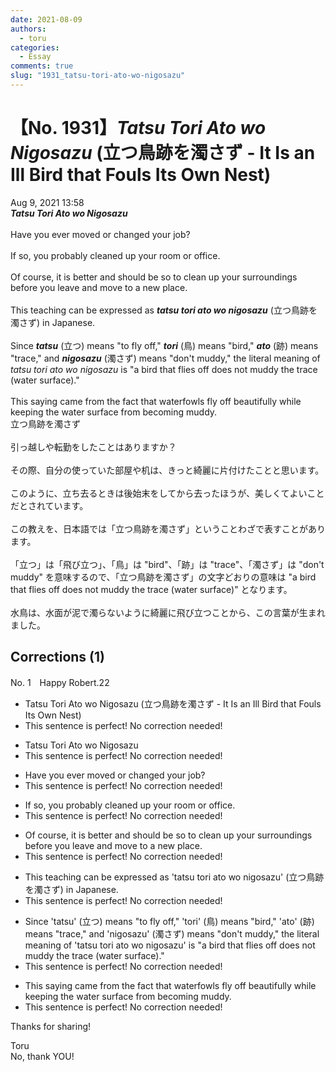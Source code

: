 ```yaml
---
date: 2021-08-09
authors:
  - toru
categories:
  - Essay
comments: true
slug: "1931_tatsu-tori-ato-wo-nigosazu"
---
```


# 【No. 1931】<strong><em>Tatsu Tori Ato wo Nigosazu</strong></em> (立つ鳥跡を濁さず - It Is an Ill Bird that Fouls Its Own Nest)
<div class="date">Aug 9, 2021 13:58</div>
<div id="post"><div id="body_show_ori">
<strong><em>Tatsu Tori Ato wo Nigosazu</strong></em><br/><br/>Have you ever moved or changed your job?<br/><br/>If so, you probably cleaned up your room or office.<br/> <br/>Of course, it is better and should be so to clean up your surroundings before you leave and move to a new place.<br/><br/>This teaching can be expressed as <strong><em>tatsu tori ato wo nigosazu</em></strong> (立つ鳥跡を濁さず) in Japanese.<br/><br/>Since <strong><em>tatsu</em></strong> (立つ) means "to fly off," <strong><em>tori</em></strong> (鳥) means "bird," <strong><em>ato</em></strong> (跡) means "trace," and <strong><em>nigosazu</em></strong> (濁さず) means "don't muddy," the literal meaning of <em>tatsu tori ato wo nigosazu</em> is "a bird that flies off does not muddy the trace (water surface)."<br/><br/>This saying came from the fact that waterfowls fly off beautifully while keeping the water surface from becoming muddy.
</div></div>

<!-- more -->

<div id="post_ja"><div id="body_show_mo">
立つ鳥跡を濁さず<br/><br/>引っ越しや転勤をしたことはありますか？<br/><br/>その際、自分の使っていた部屋や机は、きっと綺麗に片付けたことと思います。<br/><br/>このように、立ち去るときは後始末をしてから去ったほうが、美しくてよいことだとされています。<br/><br/>この教えを、日本語では「立つ鳥跡を濁さず」ということわざで表すことがあります。<br/><br/>「立つ」は「飛び立つ」、「鳥」は "bird"、「跡」は "trace"、「濁さず」は "don't muddy" を意味するので、「立つ鳥跡を濁さず」の文字どおりの意味は "a bird that flies off does not muddy the trace (water surface)" となります。<br/><br/>水鳥は、水面が泥で濁らないように綺麗に飛び立つことから、この言葉が生まれました。
</div></div>

## Corrections (1)
<div id="block"><div class="first_name"> No. 1　<span class="just_name">Happy Robert.22</span></div><div id="block2">
<ul class="correction_field">
<li class="incorrect">Tatsu Tori Ato wo Nigosazu (立つ鳥跡を濁さず - It Is an Ill Bird that Fouls Its Own Nest)</li>
<li class="corrected perfect">This sentence is perfect! No correction needed!</li>
</ul>
<ul class="correction_field">
<li class="incorrect">Tatsu Tori Ato wo Nigosazu</li>
<li class="corrected perfect">This sentence is perfect! No correction needed!</li>
</ul>
<ul class="correction_field">
<li class="incorrect">Have you ever moved or changed your job?</li>
<li class="corrected perfect">This sentence is perfect! No correction needed!</li>
</ul>
<ul class="correction_field">
<li class="incorrect">If so, you probably cleaned up your room or office.</li>
<li class="corrected perfect">This sentence is perfect! No correction needed!</li>
</ul>
<ul class="correction_field">
<li class="incorrect">Of course, it is better and should be so to clean up your surroundings before you leave and move to a new place.</li>
<li class="corrected perfect">This sentence is perfect! No correction needed!</li>
</ul>
<ul class="correction_field">
<li class="incorrect">This teaching can be expressed as 'tatsu tori ato wo nigosazu' (立つ鳥跡を濁さず) in Japanese.</li>
<li class="corrected perfect">This sentence is perfect! No correction needed!</li>
</ul>
<ul class="correction_field">
<li class="incorrect">Since 'tatsu' (立つ) means "to fly off," 'tori' (鳥) means "bird," 'ato' (跡) means "trace," and 'nigosazu' (濁さず) means "don't muddy," the literal meaning of 'tatsu tori ato wo nigosazu' is "a bird that flies off does not muddy the trace (water surface)."</li>
<li class="corrected perfect">This sentence is perfect! No correction needed!</li>
</ul>
<ul class="correction_field">
<li class="incorrect">This saying came from the fact that waterfowls fly off beautifully while keeping the water surface from becoming muddy.</li>
<li class="corrected perfect">This sentence is perfect! No correction needed!</li>
</ul>
<p class="comment_small">
 Thanks for sharing!
</p>

</div><div class="name"><span class="just_name">Toru</span><br>
No, thank YOU!
</div>
</div>
